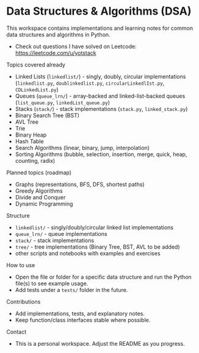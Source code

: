 # Data Structures & Algorithms (DSA)

This workspace contains implementations and learning notes for common data structures and algorithms in Python.
- Check out questions I have solved on Leetcode: https://leetcode.com/u/yotstack

Topics covered already

- Linked Lists (`linkedlist/`) - singly, doubly, circular implementations (`linkedlist.py`, `doublinkedlist.py`, `circularLinkedlIst.py`, `CDLinkedList.py`)
- Queues (`queue_lrn/`) - array-backed and linked-list-backed queues (`list_queue.py`, `linkedList_queue.py`)
- Stacks (`stack/`) - stack implementations (`stack.py`, `linked_stack.py`)
- Binary Search Tree (BST)
- AVL Tree
- Trie
- Binary Heap
- Hash Table
- Search Algorithms (linear, binary, jump, interpolation)
- Sorting Algorithms (bubble, selection, insertion, merge, quick, heap, counting, radix)
  
Planned topics (roadmap)
- Graphs (representations, BFS, DFS, shortest paths)
- Greedy Algorithms
- Divide and Conquer
- Dynamic Programming

Structure

- `linkedlist/` - singly/doubly/circular linked list implementations
- `queue_lrn/` - queue implementations
- `stack/` - stack implementations
- `tree/` - tree implementations (Binary Tree, BST, AVL to be added)
- other scripts and notebooks with examples and exercises

How to use

- Open the file or folder for a specific data structure and run the Python file(s) to see example usage.
- Add tests under a `tests/` folder in the future.

Contributions

- Add implementations, tests, and explanatory notes.
- Keep function/class interfaces stable where possible.

Contact

- This is a personal workspace. Adjust the README as you progress.
